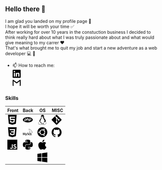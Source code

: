 ## Hello there 👋

I am glad you landed on my profile page :slightly_smiling_face:  
I hope it will be worth your time :white_check_mark:  
After working for over 10 years in the constuction business I decided to think really hard about what I was truly passionate about and what would give meaning to my carrer :heart:  
That's what brought me to quit my job and start a new adventure as a web developer :computer: :100:

- 📫 How to reach me:  
[<img height="26" width="26" src="./img/linkedin.svg" />](https://www.linkedin.com/in/john-laterre/)  
[<img height="26" width="26" src="./img/gmail.svg" />](mailto:john.laterre@gmail.com)

### Skills

**Front** | **Back** | **OS** | **MISC**
----------|----------|--------|----------
<img height="32" width="32" src="./img/html5.svg" /> | <img height="32" width="32" src="./img/php.svg" /> | <img height="32" width="32" src="./img/linux.svg" /> | <img height="32" width="32" src="./img/git.svg" />
<img height="32" width="32" src="./img/css3.svg" /> | <img height="32" width="32" src="./img/mysql.svg" /> | <img height="32" width="32" src="./img/ubuntu.svg" /> | <img height="32" width="32" src="./img/github.svg" />
<img height="32" width="32" src="./img/javascript.svg" /> | <img height="32" width="32" src="./img/python.svg" /> | <img height="32" width="32" src="./img/apple.svg" />
|  |  | <img height="32" width="32" src="./img/windows.svg" />



